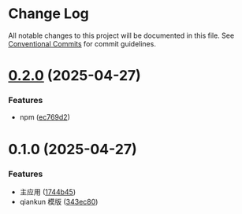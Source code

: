 # Change Log

All notable changes to this project will be documented in this file.
See [Conventional Commits](https://conventionalcommits.org) for commit guidelines.

# [0.2.0](https://github.com/Yicoding/qiankun-vite/compare/@enode/qiankun-mic-template@0.1.0...@enode/qiankun-mic-template@0.2.0) (2025-04-27)

### Features

- npm ([ec769d2](https://github.com/Yicoding/qiankun-vite/commit/ec769d28c5bb46d8a7c80bba2e82868415d8daaf))

# 0.1.0 (2025-04-27)

### Features

- 主应用 ([1744b45](https://github.com/Yicoding/qiankun-vite/commit/1744b45f7908777f5bccd4c57ce5870a829a1f58))
- qiankun 模版 ([343ec80](https://github.com/Yicoding/qiankun-vite/commit/343ec80b7a340ebab28afdb86d4e3af31f1220e2))
